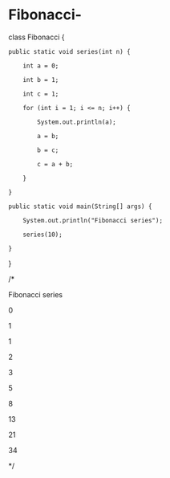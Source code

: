 # Fibonacci-



 class Fibonacci {

    public static void series(int n) {

        int a = 0;

        int b = 1;

        int c = 1;

        for (int i = 1; i <= n; i++) {

            System.out.println(a);

            a = b;

            b = c;

            c = a + b;

        }

    }

    public static void main(String[] args) {

        System.out.println("Fibonacci series");

        series(10);

    }

}

/*

Fibonacci series

0

1

1

2

3

5

8

13

21

34

 */
